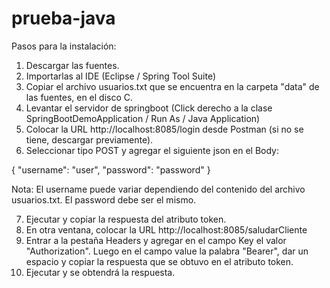# prueba-java
Pasos para la instalación:
1. Descargar las fuentes.
2. Importarlas al IDE (Eclipse / Spring Tool Suite)
3. Copiar el archivo usuarios.txt que se encuentra en la carpeta "data" de las fuentes, en el disco C.
4. Levantar el servidor de springboot (Click derecho a la clase SpringBootDemoApplication / Run As / Java Application)
5. Colocar la URL http://localhost:8085/login desde Postman (si no se tiene, descargar previamente).
6. Seleccionar tipo POST y agregar el siguiente json en el Body:

{
	"username": "user",
	"password": "password"
}

Nota: El username puede variar dependiendo del contenido del archivo usuarios.txt. El password debe ser el mismo.

7. Ejecutar y copiar la respuesta del atributo token.
8. En otra ventana, colocar la URL http://localhost:8085/saludarCliente
9. Entrar a la pestaña Headers y agregar en el campo Key el valor "Authorization". Luego en el campo value la palabra "Bearer", dar un espacio y copiar la respuesta que se obtuvo en el atributo token.
10. Ejecutar y se obtendrá la respuesta.
